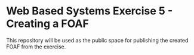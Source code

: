 # Web Based Systems Exercise 5 - Creating a FOAF #

This repository will be used as the public space for publishing the created FOAF from the exercise.
